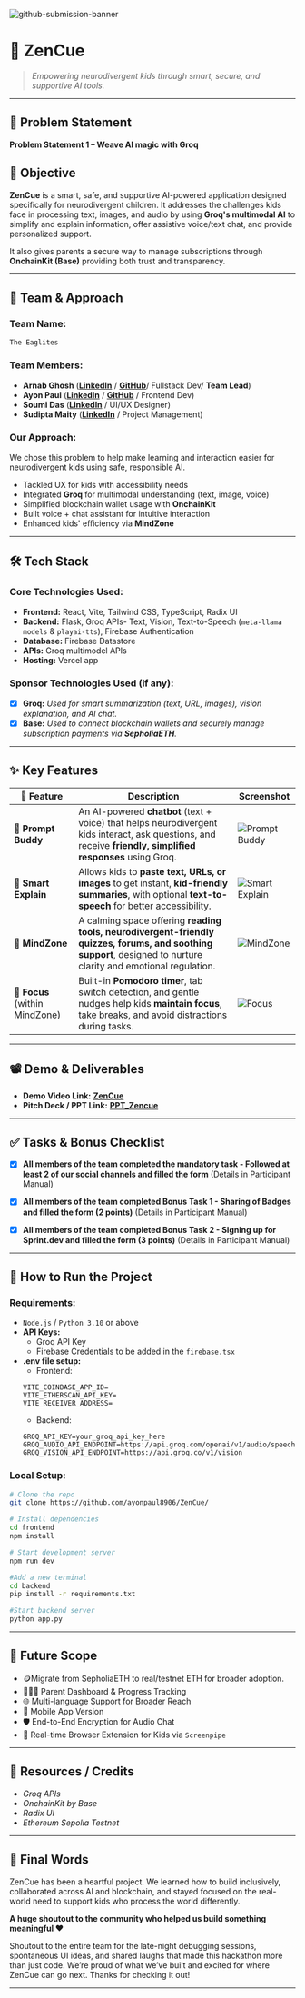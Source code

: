 ![github-submission-banner](https://github.com/user-attachments/assets/a1493b84-e4e2-456e-a791-ce35ee2bcf2f)

# 🚀 ZenCue

> _Empowering neurodivergent kids through smart, secure, and supportive AI tools._

---

## 📌 Problem Statement
 
**Problem Statement 1 – Weave AI magic with Groq**

## 🎯 Objective

**ZenCue** is a smart, safe, and supportive AI-powered application designed specifically for neurodivergent children.
It addresses the challenges kids face in processing text, images, and audio by using **Groq's multimodal AI** to simplify and explain information, offer assistive voice/text chat, and provide personalized support.

It also gives parents a secure way to manage subscriptions through **OnchainKit (Base)** providing both trust and transparency.

---

## 🧠 Team & Approach

### Team Name:  
`The Eaglites`

### Team Members:  
- **Arnab Ghosh** ([**LinkedIn**](https://linkedin.com/in/tulug559)  / [**GitHub**](https://github.com/tulu-g559)/ Fullstack Dev/ **Team Lead**)
- **Ayon Paul** ([**LinkedIn**](https://www.linkedin.com/in/ayon2407s) / [**GitHub**](https://github.com/ayonpaul8906/) / Frontend Dev)
- **Soumi Das** ([**LinkedIn**](https://www.linkedin.com/in/soumi-das-831105308) / UI/UX Designer)
- **Sudipta Maity** ([**LinkedIn**](https://www.linkedin.com/in/sudipta-maity-099a25302) / Project Management)

### Our Approach:  
We chose this problem to help make learning and interaction easier for neurodivergent kids using safe, responsible AI.
*   Tackled UX for kids with accessibility needs
*   Integrated **Groq** for multimodal understanding (text, image, voice)
*   Simplified blockchain wallet usage with **OnchainKit**
*   Built voice + chat assistant for intuitive interaction
* Enhanced kids' efficiency via **MindZone**

---

## 🛠️ Tech Stack

### Core Technologies Used:
- **Frontend:** React, Vite, Tailwind CSS, TypeScript, Radix UI
- **Backend:** Flask, Groq APIs- Text, Vision, Text-to-Speech  (`meta-llama models` & `playai-tts`), Firebase Authentication
- **Database:** Firebase Datastore
- **APIs:** Groq multimodel APIs
- **Hosting:** Vercel app

### Sponsor Technologies Used (if any):
- [x]  **Groq:**  _Used for smart summarization (text, URL, images), vision explanation, and AI chat._   
- [x]  **Base:** _Used to connect blockchain wallets and securely manage subscription payments via **SepholiaETH**._

---

## ✨ Key Features

| 🔑 Feature        | Description                                                                                                                                                                   | Screenshot |
|------------------|-------------------------------------------------------------------------------------------------------------------------------------------------------------------------------|------------|
| 🤖 **Prompt Buddy** | An AI-powered **chatbot** (text + voice) that helps neurodivergent kids interact, ask questions, and receive **friendly, simplified responses** using Groq.                | ![Prompt Buddy](https://github.com/user-attachments/assets/189df252-c6b4-45b6-8194-cfdfbb906279) |
| 📱 **Smart Explain** | Allows kids to **paste text, URLs, or images** to get instant, **kid-friendly summaries**, with optional **text-to-speech** for better accessibility.                       | ![Smart Explain](https://github.com/user-attachments/assets/a0ed0b5e-a397-441d-bed5-aaa809d5a836) |
| 🤯 **MindZone**      | A calming space offering **reading tools, neurodivergent-friendly quizzes, forums, and soothing support**, designed to nurture clarity and emotional regulation.            | ![MindZone](https://github.com/user-attachments/assets/6b9787f2-5a09-4a29-96c1-d316e5fd7635) |
| 🔕 **Focus** (within MindZone) | Built-in **Pomodoro timer**, tab switch detection, and gentle nudges help kids **maintain focus**, take breaks, and avoid distractions during tasks. | ![Focus](https://github.com/user-attachments/assets/80c804f5-0250-4156-b87b-30316302efc5) |


---

## 📽️ Demo & Deliverables

- **Demo Video Link:** [**ZenCue**](https://www.youtube.com/watch?v=CCufY1OgUb0)  
- **Pitch Deck / PPT Link:** [**PPT_Zencue**](https://docs.google.com/presentation/d/1v7Ds5ZBGYIcxTWJ6TXUKaeaxeP1pnpUF/edit?usp=sharing&ouid=115095129633022028895&rtpof=true&sd=true)  

---

## ✅ Tasks & Bonus Checklist

- [x]  **All members of the team completed the mandatory task - Followed at least 2 of our social channels and filled the form** (Details in Participant Manual)  
- [x]  **All members of the team completed Bonus Task 1 - Sharing of Badges and filled the form (2 points)**  (Details in Participant Manual)
- [x]  **All members of the team completed Bonus Task 2 - Signing up for Sprint.dev and filled the form (3 points)**  (Details in Participant Manual)


---

## 🧪 How to Run the Project

### Requirements:
- `Node.js` / `Python 3.10` or above
- **API Keys:**
    * Groq API Key
    * Firebase Credentials to be added in the `firebase.tsx`
- **.env file setup:**
    * Frontend: 
    ```
    VITE_COINBASE_APP_ID=
    VITE_ETHERSCAN_API_KEY=
    VITE_RECEIVER_ADDRESS=

    ```
    * Backend:
    ```
    GROQ_API_KEY=your_groq_api_key_here
    GROQ_AUDIO_API_ENDPOINT=https://api.groq.com/openai/v1/audio/speech
    GROQ_VISION_API_ENDPOINT=https://api.groq.co/v1/vision
    ``` 

### Local Setup:
```bash
# Clone the repo
git clone https://github.com/ayonpaul8906/ZenCue/

# Install dependencies
cd frontend
npm install

# Start development server
npm run dev

#Add a new terminal
cd backend
pip install -r requirements.txt

#Start backend server
python app.py
```

---

## 🧬 Future Scope
*   🪙Migrate from SepholiaETH to real/testnet ETH for broader adoption.
*   👨‍👩‍👧 Parent Dashboard & Progress Tracking
*   🌐 Multi-language Support for Broader Reach
*   📱 Mobile App Version
*   🛡️ End-to-End Encryption for Audio Chat
*    🚀 Real-time Browser Extension for Kids via `Screenpipe`

---

## 📎 Resources / Credits

- *Groq APIs*
- *OnchainKit by Base*
- *Radix UI*
- *Ethereum Sepolia Testnet*

---

## 🏁 Final Words

ZenCue has been a heartful project. We learned how to build inclusively, collaborated across AI and blockchain, and stayed focused on the real-world need to support kids who process the world differently.

**A huge shoutout to the community who helped us build something meaningful ❤️**

Shoutout to the entire team for the late-night debugging sessions, spontaneous UI ideas, and shared laughs that made this hackathon more than just code. We’re proud of what we’ve built and excited for where ZenCue can go next. Thanks for checking it out!

---
